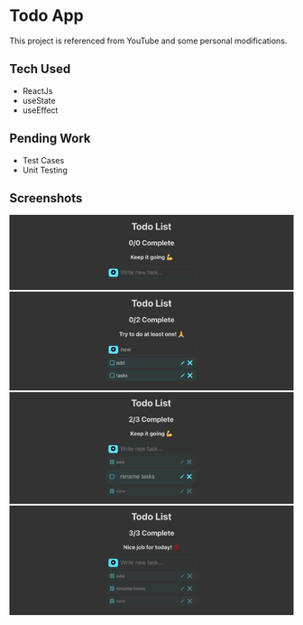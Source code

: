 # Todo App

This project is referenced from YouTube and some personal modifications.

## Tech Used

* ReactJs
* useState
* useEffect

## Pending Work

* Test Cases
* Unit Testing

## Screenshots

![home.png](screenshots/home.png)
![add-new-tasks.png](screenshots/add-new-tasks.png)
![rename-task.png](screenshots/rename-task.png)
![completed-tasks.png](screenshots/completed-tasks.png)